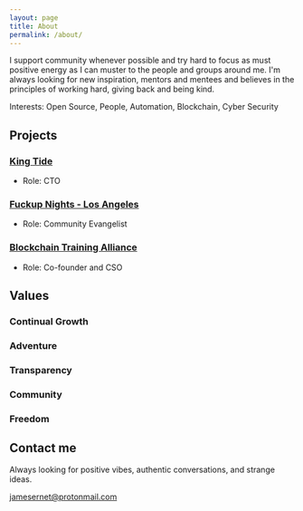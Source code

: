 ```yaml
---
layout: page
title: About
permalink: /about/
---
```


I support community whenever possible and try hard to focus as must positive energy as I can muster to the people and groups around me. I'm always looking for new inspiration, mentors and mentees and believes in the principles of working hard, giving back and being kind.

Interests: Open Source, People, Automation, Blockchain, Cyber Security

## Projects

### [King Tide](https://kingtide.la)
- Role: CTO

### [Fuckup Nights - Los Angeles](https://fuckupnights.la)
- Role: Community Evangelist

### [Blockchain Training Alliance](https://blockchaintrainingalliance.com)
- Role: Co-founder and CSO

## Values

### Continual Growth
### Adventure
### Transparency
### Community
### Freedom

## Contact me

Always looking for positive vibes, authentic conversations, and strange ideas. 

[jamesernet@protonmail.com](mailto:jamesernet@protonmail.com)